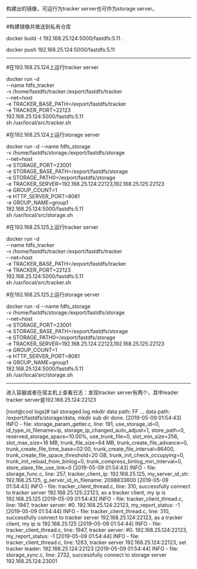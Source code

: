 构建出的镜像，可运行为tracker server也可作为storage server。

---------------------------------------------------------------------------

#构建镜像并推送到私有仓库

docker build -t 192.168.25.124:5000/fastdfs:5.11 .

docker push 192.168.25.124:5000/fastdfs:5.11

---------------------------------------------------------------------------
#在192.168.25.124上运行tracker server

docker run -d \
--name fdfs_tracker \
-v /home/fastdfs/tracker:/export/fastdfs/tracker \
--net=host \
-e TRACKER_BASE_PATH=/export/fastdfs/tracker \
-e TRACKER_PORT=22123 \
192.168.25.124:5000/fastdfs:5.11  \
sh /usr/local/src/tracker.sh

#在192.168.25.124上运行storage server

docker run -d --name fdfs_storage \
-v /home/fastdfs/storage:/export/fastdfs/storage \
--net=host \
-e STORAGE_PORT=23001 \
-e STORAGE_BASE_PATH=/export/fastdfs/storage \
-e STORAGE_PATH0=/export/fastdfs/storage \
-e TRACKER_SERVER=192.168.25.124:22123,192.168.25.125:22123 \
-e GROUP_COUNT=1 \
-e HTTP_SERVER_PORT=8081 \
-e GROUP_NAME=group1 \
192.168.25.124:5000/fastdfs:5.11 \
sh /usr/local/src/storage.sh


#在192.168.25.125上运行tracker server

docker run -d \
--name fdfs_tracker \
-v /home/fastdfs/tracker:/export/fastdfs/tracker \
--net=host \
-e TRACKER_BASE_PATH=/export/fastdfs/tracker \
-e TRACKER_PORT=22123 \
192.168.25.124:5000/fastdfs:5.11  \
sh /usr/local/src/tracker.sh

#在192.168.25.125上运行storage server

docker run -d --name fdfs_storage \
-v /home/fastdfs/storage:/export/fastdfs/storage \
--net=host \
-e STORAGE_PORT=23001 \
-e STORAGE_BASE_PATH=/export/fastdfs/storage \
-e STORAGE_PATH0=/export/fastdfs/storage \
-e TRACKER_SERVER=192.168.25.124:22123,192.168.25.125:22123 \
-e GROUP_COUNT=1 \
-e HTTP_SERVER_PORT=8081 \
-e GROUP_NAME=group1 \
192.168.25.124:5000/fastdfs:5.11 \
sh /usr/local/src/storage.sh

---------------------------------------------------------------------------

进入容器或者在宿主机上查看日志：发现tracker server有两个，其中leader tracker server是192.168.25.124:22123

[root@cool logs]# tail storaged.log 
mkdir data path: FF ...
data path: /export/fastdfs/storage/data, mkdir sub dir done.
[2019-05-09 01:54:43] INFO - file: storage_param_getter.c, line: 191, use_storage_id=0, id_type_in_filename=ip, storage_ip_changed_auto_adjust=1, store_path=0, reserved_storage_space=10.00%, use_trunk_file=0, slot_min_size=256, slot_max_size=16 MB, trunk_file_size=64 MB, trunk_create_file_advance=0, trunk_create_file_time_base=02:00, trunk_create_file_interval=86400, trunk_create_file_space_threshold=20 GB, trunk_init_check_occupying=0, trunk_init_reload_from_binlog=0, trunk_compress_binlog_min_interval=0, store_slave_file_use_link=0
[2019-05-09 01:54:43] INFO - file: storage_func.c, line: 257, tracker_client_ip: 192.168.25.125, my_server_id_str: 192.168.25.125, g_server_id_in_filename: 2098833600
[2019-05-09 01:54:43] INFO - file: tracker_client_thread.c, line: 310, successfully connect to tracker server 192.168.25.125:22123, as a tracker client, my ip is 192.168.25.125
[2019-05-09 01:54:43] INFO - file: tracker_client_thread.c, line: 1947, tracker server: #0. 192.168.25.124:22123, my_report_status: -1
[2019-05-09 01:54:44] INFO - file: tracker_client_thread.c, line: 310, successfully connect to tracker server 192.168.25.124:22123, as a tracker client, my ip is 192.168.25.125
[2019-05-09 01:54:44] INFO - file: tracker_client_thread.c, line: 1947, tracker server: #0. 192.168.25.124:22123, my_report_status: -1
[2019-05-09 01:54:44] INFO - file: tracker_client_thread.c, line: 1263, tracker server 192.168.25.124:22123, set tracker leader: 192.168.25.124:22123
[2019-05-09 01:54:44] INFO - file: storage_sync.c, line: 2732, successfully connect to storage server 192.168.25.124:23001



